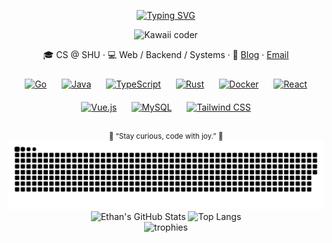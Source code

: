 <div align="center">

[![Typing SVG](https://readme-typing-svg.herokuapp.com?font=Fira+Code&weight=600&pause=1200&color=F4A7B9&center=true&vCenter=true&width=460&lines=Hi!+I'm+Ethan+Bao;Full+Stack+Learner;Code+with+Joy+❤)](https://git.io/typing-svg)

<img src="https://media3.giphy.com/media/v1.Y2lkPTc5MGI3NjExMno5dW9pMmloNDR4YWs0MnZjaTZqZ3k1YTA1cXM0b2wwczFyb253OSZlcD12MV9pbnRlcm5hbF9naWZfYnlfaWQmY3Q9Zw/IKNmg0NmopMSTtsaWE/giphy.gif" width="360" alt="Kawaii coder" />

</div>

<p align="center">
  🎓 CS @ SHU · 💻 Web / Backend / Systems · 🌱
  <a href="https://yux-bao.site/">Blog</a> · 
  <a href="mailto:522425561@qq.com">Email</a>
</p>

<div align="center">

<a href="https://go.dev/" target="_blank"><img style="margin:10px" src="https://profilinator.rishav.dev/skills-assets/go-original.svg" alt="Go" height="38" /></a>
<a href="https://www.java.com/" target="_blank"><img style="margin:10px" src="https://profilinator.rishav.dev/skills-assets/java-original-wordmark.svg" alt="Java" height="38" /></a>
<a href="https://www.typescriptlang.org/" target="_blank"><img style="margin:10px" src="https://profilinator.rishav.dev/skills-assets/typescript-original.svg" alt="TypeScript" height="38" /></a>
<a href="https://www.rust-lang.org/" target="_blank"><img style="margin:10px" src="https://profilinator.rishav.dev/skills-assets/rust-plain.svg" alt="Rust" height="38" /></a>
<a href="https://www.docker.com/" target="_blank"><img style="margin:10px" src="https://profilinator.rishav.dev/skills-assets/docker-original-wordmark.svg" alt="Docker" height="38" /></a>
<a href="https://react.dev/" target="_blank"><img style="margin:10px" src="https://profilinator.rishav.dev/skills-assets/react-original-wordmark.svg" alt="React" height="38" /></a>
<a href="https://vuejs.org/" target="_blank"><img style="margin:10px" src="https://profilinator.rishav.dev/skills-assets/vuejs-original-wordmark.svg" alt="Vue.js" height="38" /></a>
<a href="https://www.mysql.com/" target="_blank"><img style="margin:10px" src="https://profilinator.rishav.dev/skills-assets/mysql-original-wordmark.svg" alt="MySQL" height="38" /></a>
<a href="https://tailwindcss.com/" target="_blank"><img style="margin:10px" src="https://profilinator.rishav.dev/skills-assets/tailwindcss.svg" alt="Tailwind CSS" height="38" /></a>

</div>

<div align="center">

<div align="center">

<div align="center">
  <sub>🌸 “Stay curious, code with joy.” 🌸</sub>
</div>
<picture>
  <source media="(prefers-color-scheme: dark)" srcset="https://raw.githubusercontent.com/EthanBao27/EthanBao27/output/github-snake-dark.svg" />
  <source media="(prefers-color-scheme: light)" srcset="https://raw.githubusercontent.com/EthanBao27/EthanBao27/output/github-snake.svg" />
  <img alt="github-snake" src="https://raw.githubusercontent.com/EthanBao27/EthanBao27/output/github-snake.svg" />
</picture>

</div>

<div align="center">

<picture>
  <source srcset="https://github-readme-stats.vercel.app/api?username=EthanBao27&show_icons=true&theme=rose_pine&hide_border=true&title_color=F4A7B9&icon_color=F5C2E7&text_color=EAEAEA&bg_color=00000000" media="(prefers-color-scheme: dark)" />
  <source srcset="https://github-readme-stats.vercel.app/api?username=EthanBao27&show_icons=true&theme=catppuccin_latte&hide_border=true&title_color=883955&icon_color=ea76cb&text_color=4c4f69&bg_color=00000000" media="(prefers-color-scheme: light)" />
  <img src="https://github-readme-stats.vercel.app/api?username=EthanBao27&show_icons=true&theme=rose_pine&hide_border=true" alt="Ethan's GitHub Stats" />
</picture>

<picture>
  <source srcset="https://github-readme-stats.vercel.app/api/top-langs/?username=EthanBao27&layout=compact&theme=rose_pine&hide_border=true&title_color=F4A7B9&text_color=EAEAEA&bg_color=00000000" media="(prefers-color-scheme: dark)" />
  <source srcset="https://github-readme-stats.vercel.app/api/top-langs/?username=EthanBao27&layout=compact&theme=catppuccin_latte&hide_border=true&title_color=883955&text_color=4c4f69&bg_color=00000000" media="(prefers-color-scheme: light)" />
  <img src="https://github-readme-stats.vercel.app/api/top-langs/?username=EthanBao27&layout=compact&theme=rose_pine&hide_border=true" alt="Top Langs" />
</picture>

</div>


<picture>
  <source media="(prefers-color-scheme: dark)" srcset="https://github-profile-trophy.vercel.app/?username=EthanBao27&theme=tokyonight&no-frame=true&margin-w=10&column=6" />
  <source media="(prefers-color-scheme: light)" srcset="https://github-profile-trophy.vercel.app/?username=EthanBao27&theme=flat&no-frame=true&margin-w=10&column=6" />
  <img alt="trophies" src="https://github-profile-trophy.vercel.app/?username=EthanBao27&theme=tokyonight&no-frame=true&margin-w=10&column=6" />
</picture>

</div>
